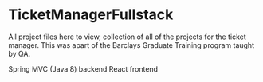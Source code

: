 # TicketManagerFullstack
All project files here to view, collection of all of the projects for the ticket manager. This was apart of the Barclays Graduate Training program taught by QA.

Spring MVC (Java 8) backend
React frontend
